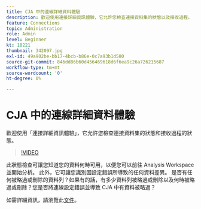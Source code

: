 ```yaml
---
title: CJA 中的連線詳細資料體驗
description: 歡迎使用連接詳細資訊體驗，它允許您檢查連接資料集的狀態以及接收過程。
feature: Connections
topic: Administration
role: Admin
level: Beginner
kt: 10221
thumbnail: 342097.jpg
exl-id: 49a902be-bb17-4bcb-b86e-0c7a93b1d580
source-git-commit: 846dd86b60d456469618d6f6ea9c26a726215687
workflow-type: tm+mt
source-wordcount: '0'
ht-degree: 0%

---
```


# CJA 中的連線詳細資料體驗

歡迎使用「連接詳細資訊體驗」，它允許您檢查連接資料集的狀態和接收過程的狀態。

>[!VIDEO](https://video.tv.adobe.com/v/342097/?quality=12&learn=on)

此狀態檢查可讓您知道您的資料何時可用，以便您可以前往 Analysis Workspace 並開始分析。 此外，它可讓您識別因設定錯誤所導致的任何資料差異。 是否有任何被略過或刪除的資料列？如果有的話，有多少資料列被略過或刪除以及何時被略過或刪除？您是否將連線設定錯誤並導致 CJA 中有資料被略過？

如需詳細資訊，請瀏覽此[文件](https://experienceleague.adobe.com/docs/analytics-platform/using/cja-connections/manage-connections.html)。
